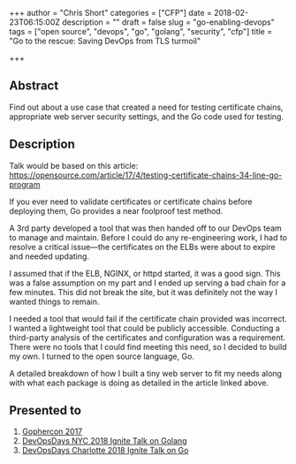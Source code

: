 +++
author = "Chris Short"
categories = ["CFP"]
date = 2018-02-23T06:15:00Z
description = ""
draft = false
slug = "go-enabling-devops"
tags = ["open source", "devops", "go", "golang", "security", "cfp"]
title = "Go to the rescue: Saving DevOps from TLS turmoil"

+++

## Abstract

Find out about a use case that created a need for testing certificate chains, appropriate web server security settings, and the Go code used for testing.

## Description

Talk would be based on this article: https://opensource.com/article/17/4/testing-certificate-chains-34-line-go-program

If you ever need to validate certificates or certificate chains before deploying them, Go provides a near foolproof test method.

A 3rd party developed a tool that was then handed off to our DevOps team to manage and maintain. Before I could do any re-engineering work, I had to resolve a critical issue—the certificates on the ELBs were about to expire and needed updating.

I assumed that if the ELB, NGINX, or httpd started, it was a good sign. This was a false assumption on my part and I ended up serving a bad chain for a few minutes. This did not break the site, but it was definitely not the way I wanted things to remain.

I needed a tool that would fail if the certificate chain provided was incorrect. I wanted a lightweight tool that could be publicly accessible. Conducting a third-party analysis of the certificates and configuration was a requirement. There were no tools that I could find meeting this need, so I decided to build my own. I turned to the open source language, Go.

A detailed breakdown of how I built a tiny web server to fit my needs along with what each package is doing as detailed in the article linked above.

## Presented to

1. [Gophercon 2017](/gophercon-2017-lightning-talk-video/)
2. [DevOpsDays NYC 2018 Ignite Talk on Golang](/devopsdays-nyc-2018-ignite-talk-on-golang/)
3. [DevOpsDays Charlotte 2018 Ignite Talk on Go](/devopsdays-clt-2018-ignite-talk-on-go/)